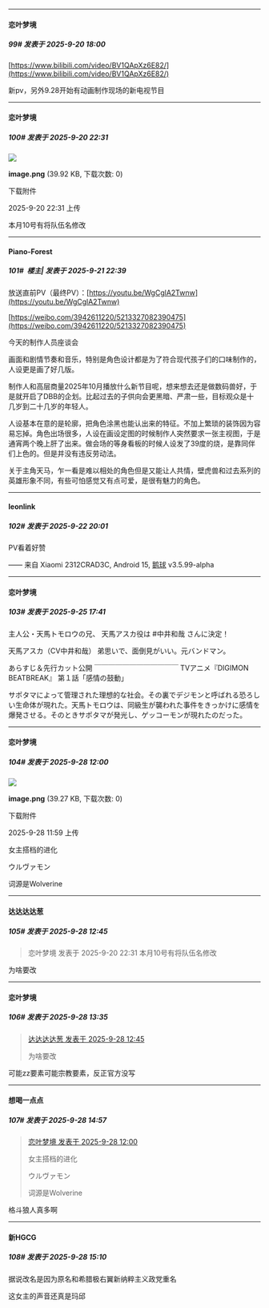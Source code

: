 ﻿
*****

####  恋叶梦境  
##### 99#       发表于 2025-9-20 18:00

[https://www.bilibili.com/video/BV1QApXz6E82/](https://www.bilibili.com/video/BV1QApXz6E82/)

新pv，另外9.28开始有动画制作现场的新电视节目


*****

####  恋叶梦境  
##### 100#       发表于 2025-9-20 22:31

<img src="https://img.stage1st.com/forum/202509/20/223120kmtngpssysssugnn.png" referrerpolicy="no-referrer">

<strong>image.png</strong> (39.92 KB, 下载次数: 0)

下载附件

2025-9-20 22:31 上传

本月10号有将队伍名修改


*****

####  Piano-Forest  
##### 101#         楼主| 发表于 2025-9-21 22:39

放送直前PV（最终PV）：[https://youtu.be/WgCglA2Twnw](https://youtu.be/WgCglA2Twnw)

[https://weibo.com/3942611220/5213327082390475](https://weibo.com/3942611220/5213327082390475)

今天的制作人员座谈会

画面和剧情节奏和音乐，特别是角色设计都是为了符合现代孩子们的口味制作的，人设更是画了好几版。

制作人和高层商量2025年10月播放什么新节目呢，想来想去还是做数码兽好，于是就开启了DBB的企划。比起过去的子供向会更黑暗、严肃一些，目标观众是十几岁到二十几岁的年轻人。

人设基本在意的是轮廓，把角色涂黑也能认出来的特征。不加上繁琐的装饰因为容易忘掉。角色出场很多，人设在画设定图的时候制作人突然要求一张主视图，于是通宵两个晚上肝了出来。做会场的等身看板的时候人设发了39度的烧，是靠同伴们上色的。但是并没有违反劳动法。

关于主角天马，乍一看是难以相处的角色但是又能让人共情，壁虎兽和过去系列的英雄形象不同，有些可怕感觉又有点可爱，是很有魅力的角色。


*****

####  leonlink  
##### 102#       发表于 2025-9-22 20:01

PV看着好赞

—— 来自 Xiaomi 2312CRAD3C, Android 15, [鹅球](https://www.pgyer.com/xfPejhuq) v3.5.99-alpha


*****

####  恋叶梦境  
##### 103#       发表于 2025-9-25 17:41

主人公・天馬トモロウの兄、
天馬アスカ役は #中井和哉 さんに決定！

天馬アスカ（CV中井和哉）
弟思いで、面倒見がいい。元バンドマン。

あらすじ＆先行カット公開
￣￣￣￣￣￣￣￣￣￣￣￣
TVアニメ『DIGIMON BEATBREAK』
第１話「感情の鼓動」

サポタマによって管理された理想的な社会。その裏でデジモンと呼ばれる恐ろしい生命体が現れた。天馬トモロウは、同級生が襲われた事件をきっかけに感情を爆発させる。そのときサポタマが発光し、ゲッコーモンが現れたのだった。


*****

####  恋叶梦境  
##### 104#       发表于 2025-9-28 12:00

<img src="https://img.stage1st.com/forum/202509/28/115959x63ec3lc3aecu60a.png" referrerpolicy="no-referrer">

<strong>image.png</strong> (39.27 KB, 下载次数: 0)

下载附件

2025-9-28 11:59 上传

女主搭档的进化

ウルヴァモン

词源是Wolverine


*****

####  达达达达葱  
##### 105#       发表于 2025-9-28 12:45

<blockquote>恋叶梦境 发表于 2025-9-20 22:31
本月10号有将队伍名修改</blockquote>
为啥要改


*****

####  恋叶梦境  
##### 106#       发表于 2025-9-28 13:35

<blockquote><a href="httphttps://stage1st.com/2b/forum.php?mod=redirect&amp;goto=findpost&amp;pid=68500280&amp;ptid=2250190" target="_blank">达达达达葱 发表于 2025-9-28 12:45</a>

为啥要改</blockquote>
可能zz要素可能宗教要素，反正官方没写


*****

####  想喝一点点  
##### 107#       发表于 2025-9-28 14:57

<blockquote><a href="httphttps://stage1st.com/2b/forum.php?mod=redirect&amp;goto=findpost&amp;pid=68500040&amp;ptid=2250190" target="_blank">恋叶梦境 发表于 2025-9-28 12:00</a>

女主搭档的进化

ウルヴァモン

词源是Wolverine</blockquote>
格斗狼人真多啊


*****

####  新HGCG  
##### 108#       发表于 2025-9-28 15:10

据说改名是因为原名和希腊极右翼新纳粹主义政党重名

这女主的声音还真是玛邱

